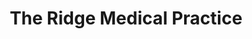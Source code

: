 ---
title: The Ridge Medical Practice
path: "/portfolio/the-ridge-medical-practice"
heroimage: ../media/the-ridge-medical-practice-portfolio.jpg
websiteurl: https://trmp.onekrewe-secure.co.uk/
projectDescription: As the pandemic struck, GP practices had to change the way they dealt with patients; no longer could they sit around in waiting rooms or see a doctor without a telephone consultation first. A new website was needed for The Ridge Medical Practice to overcome this challenge, in order to reduce face-to-face appointments, encourage patients to self-diagnose alongside housing useful NHS external links and local healthcare support.
---